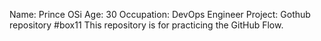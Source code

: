 Name: Prince OSi
Age: 30
Occupation: DevOps Engineer
Project: Gothub repository
#box11
This repository is for practicing the GitHub Flow.
